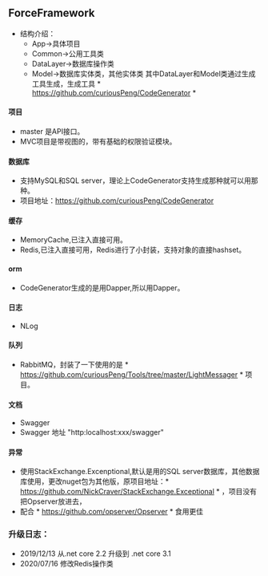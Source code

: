 ## ForceFramework
+ 结构介绍：
	+ App->具体项目
	+ Common->公用工具类
	+ DataLayer->数据库操作类
	+ Model->数据库实体类，其他实体类
其中DataLayer和Model类通过生成工具生成，生成工具 * https://github.com/curiousPeng/CodeGenerator *

#### 项目
+ master 是API接口。
+ MVC项目是带视图的，带有基础的权限验证模块。

#### 数据库
+ 支持MySQL和SQL server，理论上CodeGenerator支持生成那种就可以用那种。
+ 项目地址：https://github.com/curiousPeng/CodeGenerator

#### 缓存
+ MemoryCache,已注入直接可用。
+ Redis,已注入直接可用，Redis进行了小封装，支持对象的直接hashset。

#### orm
+ CodeGenerator生成的是用Dapper,所以用Dapper。

#### 日志
+ NLog

#### 队列
+ RabbitMQ，封装了一下使用的是 * https://github.com/curiousPeng/Tools/tree/master/LightMessager * 项目。

#### 文档
+ Swagger
+ Swagger 地址 "http:localhost:xxx/swagger"

#### 异常
+ 使用StackExchange.Excenptional,默认是用的SQL server数据库，其他数据库使用，更改nuget包为其他版，原项目地址：* https://github.com/NickCraver/StackExchange.Exceptional * ，项目没有把Opserver放进去，
+ 配合 * https://github.com/opserver/Opserver * 食用更佳

### 升级日志：
+ 2019/12/13 从.net core 2.2 升级到 .net core 3.1
+ 2020/07/16 修改Redis操作类

